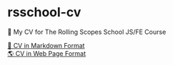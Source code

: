 # rsschool-cv
📝 My CV for The Rolling Scopes School JS/FE Course

[📝 CV in Markdown Format](https://delefuet.github.io/rsschool-cv/cv)<br>
[🌎 CV in Web Page Format](https://delefuet.github.io/rsschool-cv/)<br>